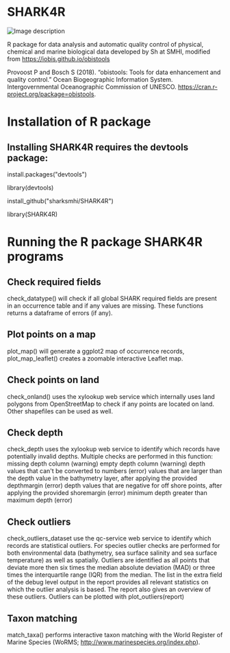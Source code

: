# SHARK4R
![Image description](https://upload.wikimedia.org/wikipedia/commons/thumb/8/85/SMHI_Logo.svg/500px-SMHI_Logo.svg.png)

R package for data analysis and automatic quality control of physical, chemical and marine biological data developed by Sh at SMHI, modified from https://iobis.github.io/obistools

Provoost P and Bosch S (2018). “obistools: Tools for data enhancement and quality control.” Ocean Biogeographic Information System. Intergovernmental Oceanographic Commission of UNESCO. https://cran.r-project.org/package=obistools.

# Installation of R package
## Installing SHARK4R requires the devtools package:

install.packages("devtools")

library(devtools)

install_github("sharksmhi/SHARK4R")

library(SHARK4R)

# Running the R package SHARK4R programs

## Check required fields
check_datatype() will check if all global SHARK required fields are present in an occurrence table and if any values are missing.
These functions returns a dataframe of errors (if any).

## Plot points on a map
plot_map() will generate a ggplot2 map of occurrence records, plot_map_leaflet() creates a zoomable interactive Leaflet map.

## Check points on land
check_onland() uses the xylookup web service which internally uses land polygons from OpenStreetMap to check if any points are located on land. Other shapefiles can be used as well.

## Check depth
check_depth uses the xylookup web service to identify which records have potentially invalid depths. Multiple checks are performed in this function:
missing depth column (warning)
empty depth column (warning)
depth values that can't be converted to numbers (error)
values that are larger than the depth value in the bathymetry layer, after applying the provided depthmargin (error)
depth values that are negative for off shore points, after applying the provided shoremargin (error)
minimum depth greater than maximum depth (error)

## Check outliers
check_outliers_dataset use the qc-service web service to identify which records are statistical outliers. For species outlier checks are performed for both environmental data (bathymetry, sea surface salinity and sea surface temperature) as well as spatially. Outliers are identified as all points that deviate more then six times the median absolute deviation (MAD) or three times the interquartile range (IQR) from the median. The list in the extra field of the debug level output in the report provides all relevant statistics on which the outlier analysis is based. The report also gives an overview of these outliers. Outliers can be plotted with plot_outliers(report)

## Taxon matching
match_taxa() performs interactive taxon matching with the World Register of Marine Species (WoRMS; http://www.marinespecies.org/index.php).
